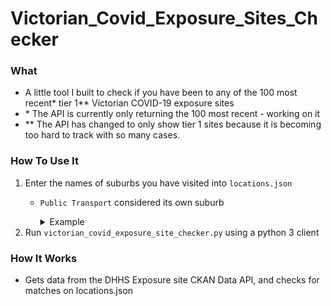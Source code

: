 # Victorian_Covid_Exposure_Sites_Checker

### What
- A little tool I built to check if you have been to any of the 100 most recent\* tier 1\** Victorian COVID-19 exposure sites
- \* The API is currently only returning the 100 most recent - working on it
- \** The API has changed to only show tier 1 sites because it is becoming too hard to track with so many cases.

### How To Use It
1. Enter the names of suburbs you have visited into `locations.json`
	- `Public Transport` considered its own suburb
		<details>
			<summary>Example</summary>
	
			{
				"locations": [
					"Melbourne",
					"Public Transport"
				]
			}
	
		</details>
2. Run `victorian_covid_exposure_site_checker.py` using a python 3 client

### How It Works
- Gets data from the DHHS Exposure site CKAN Data API, and checks for matches on locations.json
